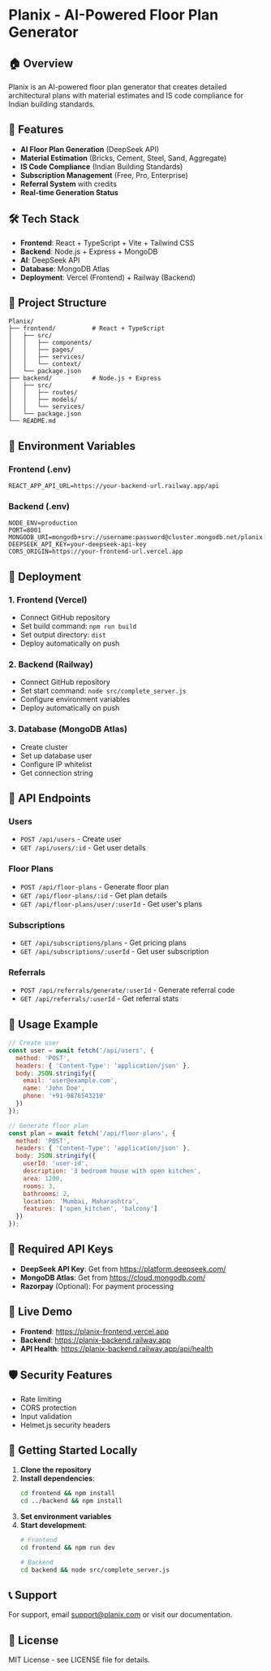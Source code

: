 # Planix - AI-Powered Floor Plan Generator

## 🏠 Overview
Planix is an AI-powered floor plan generator that creates detailed architectural plans with material estimates and IS code compliance for Indian building standards.

## 🚀 Features
- **AI Floor Plan Generation** (DeepSeek API)
- **Material Estimation** (Bricks, Cement, Steel, Sand, Aggregate)
- **IS Code Compliance** (Indian Building Standards)
- **Subscription Management** (Free, Pro, Enterprise)
- **Referral System** with credits
- **Real-time Generation Status**

## 🛠️ Tech Stack
- **Frontend**: React + TypeScript + Vite + Tailwind CSS
- **Backend**: Node.js + Express + MongoDB
- **AI**: DeepSeek API
- **Database**: MongoDB Atlas
- **Deployment**: Vercel (Frontend) + Railway (Backend)

## 📁 Project Structure
```
Planix/
├── frontend/          # React + TypeScript
│   ├── src/
│   │   ├── components/
│   │   ├── pages/
│   │   ├── services/
│   │   └── context/
│   └── package.json
├── backend/           # Node.js + Express
│   ├── src/
│   │   ├── routes/
│   │   ├── models/
│   │   └── services/
│   └── package.json
└── README.md
```

## 🔧 Environment Variables

### Frontend (.env)
```
REACT_APP_API_URL=https://your-backend-url.railway.app/api
```

### Backend (.env)
```
NODE_ENV=production
PORT=8001
MONGODB_URI=mongodb+srv://username:password@cluster.mongodb.net/planix
DEEPSEEK_API_KEY=your-deepseek-api-key
CORS_ORIGIN=https://your-frontend-url.vercel.app
```

## 🚀 Deployment

### 1. **Frontend (Vercel)**
- Connect GitHub repository
- Set build command: `npm run build`
- Set output directory: `dist`
- Deploy automatically on push

### 2. **Backend (Railway)**
- Connect GitHub repository
- Set start command: `node src/complete_server.js`
- Configure environment variables
- Deploy automatically on push

### 3. **Database (MongoDB Atlas)**
- Create cluster
- Set up database user
- Configure IP whitelist
- Get connection string

## 🎯 API Endpoints

### Users
- `POST /api/users` - Create user
- `GET /api/users/:id` - Get user details

### Floor Plans
- `POST /api/floor-plans` - Generate floor plan
- `GET /api/floor-plans/:id` - Get plan details
- `GET /api/floor-plans/user/:userId` - Get user's plans

### Subscriptions
- `GET /api/subscriptions/plans` - Get pricing plans
- `GET /api/subscriptions/:userId` - Get user subscription

### Referrals
- `POST /api/referrals/generate/:userId` - Generate referral code
- `GET /api/referrals/:userId` - Get referral stats

## 🎨 Usage Example

```javascript
// Create user
const user = await fetch('/api/users', {
  method: 'POST',
  headers: { 'Content-Type': 'application/json' },
  body: JSON.stringify({
    email: 'user@example.com',
    name: 'John Doe',
    phone: '+91-9876543210'
  })
});

// Generate floor plan
const plan = await fetch('/api/floor-plans', {
  method: 'POST',
  headers: { 'Content-Type': 'application/json' },
  body: JSON.stringify({
    userId: 'user-id',
    description: '3 bedroom house with open kitchen',
    area: 1200,
    rooms: 3,
    bathrooms: 2,
    location: 'Mumbai, Maharashtra',
    features: ['open_kitchen', 'balcony']
  })
});
```

## 🔑 Required API Keys
- **DeepSeek API Key**: Get from https://platform.deepseek.com/
- **MongoDB Atlas**: Get from https://cloud.mongodb.com/
- **Razorpay** (Optional): For payment processing

## 📱 Live Demo
- **Frontend**: https://planix-frontend.vercel.app
- **Backend**: https://planix-backend.railway.app
- **API Health**: https://planix-backend.railway.app/api/health

## 🛡️ Security Features
- Rate limiting
- CORS protection
- Input validation
- Helmet.js security headers

## 🚀 Getting Started Locally

1. **Clone the repository**
2. **Install dependencies**:
   ```bash
   cd frontend && npm install
   cd ../backend && npm install
   ```
3. **Set environment variables**
4. **Start development**:
   ```bash
   # Frontend
   cd frontend && npm run dev
   
   # Backend
   cd backend && node src/complete_server.js
   ```

## 📞 Support
For support, email support@planix.com or visit our documentation.

## 📄 License
MIT License - see LICENSE file for details.